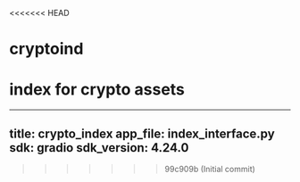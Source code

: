 <<<<<<< HEAD
# cryptoind
index for crypto assets
=======
---
title: crypto_index
app_file: index_interface.py
sdk: gradio
sdk_version: 4.24.0
---
>>>>>>> 99c909b (Initial commit)
